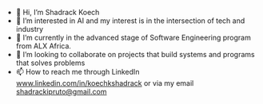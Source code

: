 - 👋 Hi, I’m Shadrack Koech
- 👀 I’m interested in AI and my interest is in the intersection of tech and industry
- 🌱 I’m currently in the advanced stage of Software Engineering program from ALX Africa. 
- 💞️ I’m looking to collaborate on projects that build systems and programs that solves problems
- 📫 How to reach me through LinkedIn www.linkedin.com/in/koechkshadrack or via my email shadrackipruto@gmail.com

<!---
Shadkoech/Shadkoech is a ✨ special ✨ repository because its `README.md` (this file) appears on your GitHub profile.
You can click the Preview link to take a look at your changes.
--->
